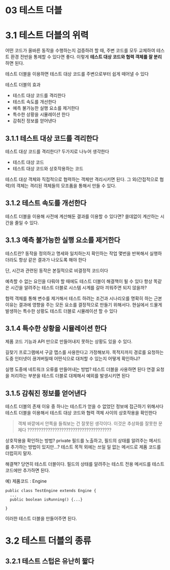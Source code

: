 # 03 테스트 더블

# 3.1 테스트 더블의 위력

어떤 코드가 올바른 동작을 수행하는지 검증하려 할 때, 주변 코드를 모두 교체하여
테스트 환경 전반을 통제할 수 있다면 좋다. 이렇게 **테스트 대상 코드와 협력 객체를 잘 분리** 하면 된다.

테스트 더블을 이용하면 테스트 대상 코드를 주변으로부터 쉽게 떼어낼 수 있다

테스트 더블의 효과
- 테스트 대상 코드를 격리한다
- 테스트 속도를 개선한다
- 예측 불가능한 실행 요소를 제거한다
- 특수한 상황을 시뮬레이션 한다
- 감춰진 정보를 얻어낸다


## 3.1.1 테스트 대상 코드를 격리한다

테스트 대상 코드를 격리한다? 두가지로 나누어 생각한다

- 테스트 대상 코드
- 테스트 대상 코드와 상호작용하는 코드


테스트 대상 객체와 직접적으로 협력하는 객체만 격리시키면 된다. 그 외(간접적으로 협력)의 객체는
격리된 객체들의 모조품을 통해서 만들 수 있다.

## 3.1.2 테스트 속도를 개선한다

테스트 더블을 이용해 사전에 계산해둔 결과를 이용할 수 있다면?
쓸데없이 계산하는 시간을 줄일 수 있다.

## 3.1.3 예측 불가능한 실행 요소를 제거한다

테스트란? 동작을 정의하고 명세와 일치하는지 확인하는 작업
몇번을 반복해서 실행하더라도 항상 같은 결과가 나오도록 해야 한다

단, 시간과 관련된 동작은 본질적으로 비결정적 코드이다

예측할 수 없는 요인을 다뤄야 할 때에도 테스트 더블이 해결책이 될 수 있다
항상 똑같은 시간을 알려주는 테스트 더블로 시스템 시계를 갈아 끼워주면 되지 않을까?

협력 객체를 통해 변수를 제거해서 테스트 하려는 조건과 시나리오를 명확히 하는 근본 이유는
결과에 영향을 주는 모든 요소를 결정적으로 만들기 위해서다.
현실에서 드물게 발생하는 특수한 상황도 테스트 더블로 시뮬레이션 할 수 있다


## 3.1.4 특수한 상황을 시뮬레이션 한다

제품 코드 기능과 API 만으로 만들어내지 못하는 상황도 있을 수 있다.

길찾기 프로그램에서 구글 맵스를 사용한다고 가정해보자.
목적지까지 경로를 요청하는 도중 인터넷이 끊겨버릴때 어떤식으로 대처할 수 있는지 어떻게 확인하냐?

실행 도중에 네트워크 오류를 만들어내는 방법? 테스트 더블을 사용하면 된다
연결 요청을 처리하는 부분을 테스트 더블로 대체해서 예외를 발생시키면 된다

## 3.1.5 감춰진 정보를 얻어낸다

테스트 더블의 존재 이유 중 하나는 테스트가 얻을 수 없었던 정보에 접근하기 위해서다
테스트 더블을 이용해서 테스트 대상 코드와 협력 객체 사이의 상호작용을 확인한다

> 객체 바깥에서 안쪽을 들춰보는 건 잘못된 생각이다. 이것은 추상화를 잘못한 문제다
?????????????????????????????????????

상호작용을 확인하는 방법?
private 필드를 노출하고, 필드의 상태를 알려주는 메서드를 추가하는 방법이 있지만...?
테스트 목적 외에는 쓰일 일 없는 메서드로 제품 코드를 더럽히지 말자.

해결책? 당연히 테스트 더블이다.
필드의 상태를 알려주는 테스트 전용 메서드를 테스트 코드에만 추가하면 된다.

예) 제품코드 : Engine

~~~
public class TestEngine extends Engine {
  ...
  public boolean isRunning() {...}

}
~~~

이러한 테스트 더블을 만들어주면 된다.

# 3.2 테스트 더블의 종류

## 3.2.1 테스트 스텁은 유난히 짧다









